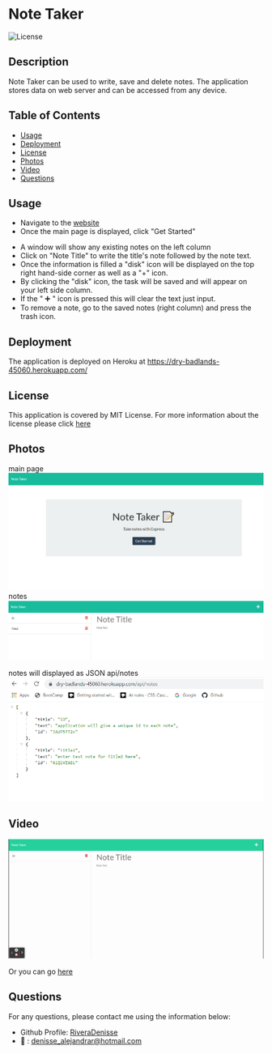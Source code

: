 # Note Taker

![License](https://img.shields.io/badge/License-MIT-orange.svg)

## Description

Note Taker can be used to write, save and delete notes. The application stores data on web server and can be accessed from any device.

## Table of Contents

- [Usage](#usage)
- [Deployment](#deployment)
- [License](#license)
- [Photos](#photos)
- [Video](#video)
- [Questions](#questions)

## Usage

- Navigate to the [website](https://dry-badlands-45060.herokuapp.com/)
- Once the main page is displayed, click "Get Started"

* A window will show any existing notes on the left column
* Click on "Note Title" to write the title's note followed by the note text.
* Once the information is filled a "disk" icon will be displayed on the top right hand-side corner as well as a "+" icon.
* By clicking the "disk" icon, the task will be saved and will appear on your left side column.
* If the " :heavy_plus_sign: " icon is pressed this will clear the text just input.
* To remove a note, go to the saved notes (right column) and press the trash icon.

## Deployment

The application is deployed on Heroku at https://dry-badlands-45060.herokuapp.com/

## License

This application is covered by MIT License. For more information about the license please click [here](https://choosealicense.com/licenses/mit/)

## Photos

main page
![screenshot](/Assets/main-page.png)
notes
![screenshot](/Assets/notes.png)

notes will displayed as JSON api/notes
![screenshot](/Assets/json.png)

## Video

![demo video](/Assets/Note-Takergif.gif)

Or you can go [here](https://drive.google.com/file/d/1Tq6ZmYEub9v_YTuBfcQNp2PCNrv_FXum/view)

## Questions

For any questions, please contact me using the information below:

- Github Profile: [RiveraDenisse](https://github.com/RiveraDenisse)
- :e-mail: : denisse_alejandrar@hotmail.com
